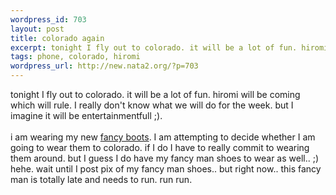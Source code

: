 ```yaml
--- 
wordpress_id: 703
layout: post
title: colorado again
excerpt: tonight I fly out to colorado. it will be a lot of fun. hiromi will be coming which will rule. I really don't know what we will do for the week. but I imagine it will be entertainmentfull ;).i am wearing my new fancy boots. I am attempting to decide whether I am going to w...
tags: phone, colorado, hiromi
wordpress_url: http://new.nata2.org/?p=703
---
```

tonight I fly out to colorado. it will be a lot of fun. hiromi will be coming which will rule. I really don't know what we will do for the week. but I imagine it will be entertainmentfull ;).<br/><br/>i am wearing my new <a href="http://www.nata2.info/?path=pictures%2Fmisc%2Fphone_camera%2Fphotolog&amp;img=1071869172-t610(1).jpg">fancy boots</a>. I am attempting to decide whether I am going to wear them to colorado. if I do I have to really commit to wearing them around. but I guess I do have my fancy man shoes to wear as well.. ;) hehe. wait until I post pix of my fancy man shoes.. but right now.. this fancy man is totally late and needs to run. run run. 
